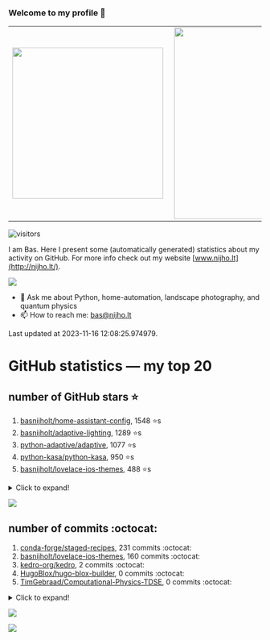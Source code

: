 ### Welcome to my profile 👋

<center>
  <table>
    <tr>
        <td><img width="300px" align="left" src="https://github-readme-stats.vercel.app/api/top-langs/?username=basnijholt&hide=TeX,Jupyter%20Notebook&layout=compact&theme=radical" /></td>
        <td><img align='right' src="https://github-readme-stats.vercel.app/api?username=basnijholt&show_icons=true&theme=radical" width="380"></td>
    </tr>
  </table>
</center>

![visitors](https://visitor-badge.glitch.me/badge?page_id=basnijholt.visitor-badge)

I am Bas. Here I present some (automatically generated) statistics about my activity on GitHub. For more info check out my website [www.nijho.lt](http://nijho.lt/).

![](https://www.nijho.lt/authors/admin/avatar_hu9e60e4b9bc120dfb6a666009f2878da6_182107_250x250_fill_q90_lanczos_center.jpg)

- 💬 Ask me about Python, home-automation, landscape photography, and quantum physics
- 📫 How to reach me: bas@nijho.lt

Last updated at 2023-11-16 12:08:25.974979.

# GitHub statistics — my top 20

## number of GitHub stars ⭐️

1. [basnijholt/home-assistant-config](https://github.com/basnijholt/home-assistant-config/), 1548 ⭐️s
2. [basnijholt/adaptive-lighting](https://github.com/basnijholt/adaptive-lighting/), 1289 ⭐️s
3. [python-adaptive/adaptive](https://github.com/python-adaptive/adaptive/), 1077 ⭐️s
4. [python-kasa/python-kasa](https://github.com/python-kasa/python-kasa/), 950 ⭐️s
5. [basnijholt/lovelace-ios-themes](https://github.com/basnijholt/lovelace-ios-themes/), 488 ⭐️s
<details><summary>Click to expand!</summary>

6. [basnijholt/lovelace-ios-dark-mode-theme](https://github.com/basnijholt/lovelace-ios-dark-mode-theme/), 426 ⭐️s
7. [basnijholt/miflora](https://github.com/basnijholt/miflora/), 358 ⭐️s
8. [basnijholt/rsync-time-machine.py](https://github.com/basnijholt/rsync-time-machine.py/), 349 ⭐️s
9. [topocm/topocm_content](https://github.com/topocm/topocm_content/), 254 ⭐️s
10. [basnijholt/home-assistant-streamdeck-yaml](https://github.com/basnijholt/home-assistant-streamdeck-yaml/), 145 ⭐️s
11. [basnijholt/home-assistant-macbook-touch-bar](https://github.com/basnijholt/home-assistant-macbook-touch-bar/), 94 ⭐️s
12. [basnijholt/markdown-code-runner](https://github.com/basnijholt/markdown-code-runner/), 76 ⭐️s
13. [kwant-project/kwant](https://github.com/kwant-project/kwant/), 76 ⭐️s
14. [basnijholt/home-assistant-streamdeck-yaml-addon](https://github.com/basnijholt/home-assistant-streamdeck-yaml-addon/), 48 ⭐️s
15. [basnijholt/aiokef](https://github.com/basnijholt/aiokef/), 34 ⭐️s
16. [basnijholt/thesis-cover](https://github.com/basnijholt/thesis-cover/), 27 ⭐️s
17. [basnijholt/adaptive-scheduler](https://github.com/basnijholt/adaptive-scheduler/), 21 ⭐️s
18. [basnijholt/instacron](https://github.com/basnijholt/instacron/), 20 ⭐️s
19. [kwant-project/kwant-tutorial-2016](https://github.com/kwant-project/kwant-tutorial-2016/), 16 ⭐️s
20. [basnijholt/addon-otmonitor](https://github.com/basnijholt/addon-otmonitor/), 15 ⭐️s

</details>

![](https://github.com/basnijholt/basnijholt/raw/main/stars_over_time.png)

## number of commits :octocat:

1. [conda-forge/staged-recipes](https://github.com/conda-forge/staged-recipes/), 231 commits :octocat:
2. [basnijholt/lovelace-ios-themes](https://github.com/basnijholt/lovelace-ios-themes/), 160 commits :octocat:
3. [kedro-org/kedro](https://github.com/kedro-org/kedro/), 2 commits :octocat:
4. [HugoBlox/hugo-blox-builder](https://github.com/HugoBlox/hugo-blox-builder/), 0 commits :octocat:
5. [TimGebraad/Computational-Physics-TDSE](https://github.com/TimGebraad/Computational-Physics-TDSE/), 0 commits :octocat:
<details><summary>Click to expand!</summary>

6. [holoviz/panel](https://github.com/holoviz/panel/), 0 commits :octocat:
7. [aio-libs/async-timeout](https://github.com/aio-libs/async-timeout/), 0 commits :octocat:
8. [conda-forge/opencensus-feedstock](https://github.com/conda-forge/opencensus-feedstock/), 0 commits :octocat:
9. [basnijholt/media_player.kef](https://github.com/basnijholt/media_player.kef/), 0 commits :octocat:
10. [numpy/numpy](https://github.com/numpy/numpy/), 0 commits :octocat:
11. [basnijholt/supercurrent-majorana-nanowire](https://github.com/basnijholt/supercurrent-majorana-nanowire/), 0 commits :octocat:
12. [whiskerz007/proxmox_hassos_install](https://github.com/whiskerz007/proxmox_hassos_install/), 0 commits :octocat:
13. [nipype/pydra](https://github.com/nipype/pydra/), 0 commits :octocat:
14. [sseemayer/qstat-pretty](https://github.com/sseemayer/qstat-pretty/), 0 commits :octocat:
15. [CJ-Wright/cf-graph-countyfair](https://github.com/CJ-Wright/cf-graph-countyfair/), 0 commits :octocat:
16. [GadgetReactor/pyHS100](https://github.com/GadgetReactor/pyHS100/), 0 commits :octocat:
17. [conda-forge/nb_conda-feedstock](https://github.com/conda-forge/nb_conda-feedstock/), 0 commits :octocat:
18. [conda-forge/azure-cosmos-feedstock](https://github.com/conda-forge/azure-cosmos-feedstock/), 0 commits :octocat:
19. [andrewbrereton/privateinternetaccess-on-openwrt](https://github.com/andrewbrereton/privateinternetaccess-on-openwrt/), 0 commits :octocat:
20. [conda-forge/conda-forge-pinning-feedstock](https://github.com/conda-forge/conda-forge-pinning-feedstock/), 0 commits :octocat:

</details>

![](https://github.com/basnijholt/basnijholt/raw/main/commits_per_hour.png)

![](https://github.com/basnijholt/basnijholt/raw/main/commits_per_weekday.png)

